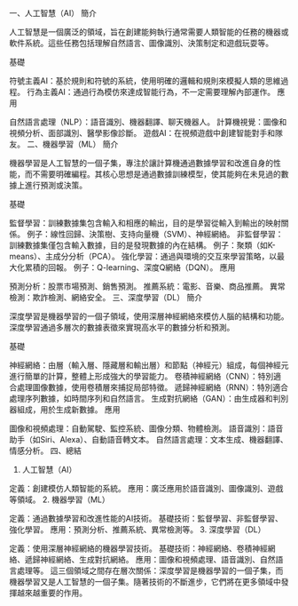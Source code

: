 一、人工智慧（AI）
簡介

人工智慧是一個廣泛的領域，旨在創建能夠執行通常需要人類智能的任務的機器或軟件系統。這些任務包括理解自然語言、圖像識別、決策制定和遊戲玩耍等。

基礎

符號主義AI：基於規則和符號的系統，使用明確的邏輯和規則來模擬人類的思維過程。
行為主義AI：通過行為模仿來達成智能行為，不一定需要理解內部運作。
應用

自然語言處理（NLP）：語音識別、機器翻譯、聊天機器人。
計算機視覺：圖像和視頻分析、面部識別、醫學影像診斷。
遊戲AI：在視頻遊戲中創建智能對手和隊友。
二、機器學習（ML）
簡介

機器學習是人工智慧的一個子集，專注於讓計算機通過數據學習和改進自身的性能，而不需要明確編程。其核心思想是通過數據訓練模型，使其能夠在未見過的數據上進行預測或決策。

基礎

監督學習：訓練數據集包含輸入和相應的輸出，目的是學習從輸入到輸出的映射關係。
例子：線性回歸、決策樹、支持向量機（SVM）、神經網絡。
非監督學習：訓練數據集僅包含輸入數據，目的是發現數據的內在結構。
例子：聚類（如K-means）、主成分分析（PCA）。
強化學習：通過與環境的交互來學習策略，以最大化累積的回報。
例子：Q-learning、深度Q網絡（DQN）。
應用

預測分析：股票市場預測、銷售預測。
推薦系統：電影、音樂、商品推薦。
異常檢測：欺詐檢測、網絡安全。
三、深度學習（DL）
簡介

深度學習是機器學習的一個子領域，使用深層神經網絡來模仿人腦的結構和功能。深度學習通過多層次的數據表徵來實現高水平的數據分析和預測。

基礎

神經網絡：由層（輸入層、隱藏層和輸出層）和節點（神經元）組成，每個神經元進行簡單的計算，整體上形成強大的學習能力。
卷積神經網絡（CNN）：特別適合處理圖像數據，使用卷積層來捕捉局部特徵。
遞歸神經網絡（RNN）：特別適合處理序列數據，如時間序列和自然語言。
生成對抗網絡（GAN）：由生成器和判別器組成，用於生成新數據。
應用

圖像和視頻處理：自動駕駛、監控系統、圖像分類、物體檢測。
語音識別：語音助手（如Siri、Alexa）、自動語音轉文本。
自然語言處理：文本生成、機器翻譯、情感分析。
四、總結
1. 人工智慧（AI）

定義：創建模仿人類智能的系統。
應用：廣泛應用於語音識別、圖像識別、遊戲等領域。
2. 機器學習（ML）

定義：通過數據學習和改進性能的AI技術。
基礎技術：監督學習、非監督學習、強化學習。
應用：預測分析、推薦系統、異常檢測等。
3. 深度學習（DL）

定義：使用深層神經網絡的機器學習技術。
基礎技術：神經網絡、卷積神經網絡、遞歸神經網絡、生成對抗網絡。
應用：圖像和視頻處理、語音識別、自然語言處理等。
這三個領域之間存在層次關係：深度學習是機器學習的一個子集，而機器學習又是人工智慧的一個子集。隨著技術的不斷進步，它們將在更多領域中發揮越來越重要的作用。
